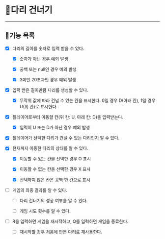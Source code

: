# 💎다리 건너기

------------------

## 📃기능 목록

- [x] 다리의 길이를 숫자로 입력 받을 수 있다.
  - [x] 숫자가 아닌 경우 예외 발생
  - [x] 공백 또는 null인 경우 예외 발생
  - [x] 3미만 20초과인 경우 예외 발생


- [x] 입력 받은 길이만큼 다리를 생성할 수 있다.
  - [x] 무작위 값에 따라 건널 수 있는 칸을 표시한다. 0일 경우 D(아래 칸), 1일 경우 U(위 칸)로 표시한다.


- [x] 플레이어로부터 이동할 칸(위 칸: U, 아래 칸: D)을 입력받는다.
  - [x] 입력이 U 또는 D가 아닌 경우 예외 발생


- [x] 플레이어가 선택한 다리가 건널 수 있는 다리인지 알 수 있다.


- [x] 현재까지 이동한 다리의 상태를 알 수 있다.
  - [x] 이동할 수 있는 칸을 선택한 경우 O 표시
  - [x] 이동할 수 없는 칸을 선택한 경우 X 표시
  - [x] 선택하지 않은 칸은 공백 한 칸으로 표시


- [ ] 게임의 최종 결과를 알 수 있다.
  - [ ] 다리 건너기의 성공 여부를 알 수 있다.
  - [ ] 게임 시도 횟수를 알 수 있다.


- [ ] R을 입력하면 게임을 재시작하고, Q를 입력하면 게임을 종료한다.
  - [ ] 재시작할 경우 처음에 만든 다리로 재사용한다.